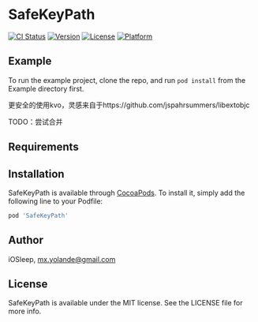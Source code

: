 # SafeKeyPath

[![CI Status](http://img.shields.io/travis/iOSleep/SafeKeyPath.svg?style=flat)](https://travis-ci.org/iOSleep/SafeKeyPath)
[![Version](https://img.shields.io/cocoapods/v/SafeKeyPath.svg?style=flat)](http://cocoapods.org/pods/SafeKeyPath)
[![License](https://img.shields.io/cocoapods/l/SafeKeyPath.svg?style=flat)](http://cocoapods.org/pods/SafeKeyPath)
[![Platform](https://img.shields.io/cocoapods/p/SafeKeyPath.svg?style=flat)](http://cocoapods.org/pods/SafeKeyPath)

## Example

To run the example project, clone the repo, and run `pod install` from the Example directory first.

更安全的使用kvo，灵感来自于https://github.com/jspahrsummers/libextobjc

TODO：尝试合并

## Requirements

## Installation

SafeKeyPath is available through [CocoaPods](http://cocoapods.org). To install
it, simply add the following line to your Podfile:

```ruby
pod 'SafeKeyPath'
```

## Author

iOSleep, mx.yolande@gmail.com

## License

SafeKeyPath is available under the MIT license. See the LICENSE file for more info.
